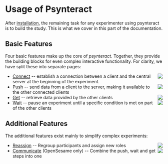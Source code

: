 # Usage of Psynteract

After [installation](installation.md), the remaining task for any
experimenter using psynteract is to build the study. This is what we cover
in this part of the documentation.

## Basic Features

Four basic features make up the core of *psynteract*. Together, they provide the
building blocks for even complex interactive functionality. For clarity,
we have split these into separate pages:

* [Connect](usage-connect.md) <img src="https://raw.githubusercontent.com/psynteract/psynteract-os/master/plugins/psynteract_connect/psynteract_connect_large.png" align="right">
  -- establish a connection between a client and the central server at the beginning of the experiment.
* [Push](usage-push.md) <img src="https://raw.githubusercontent.com/psynteract/psynteract-os/master/plugins/psynteract_push/psynteract_push_large.png" align="right">
  -- send data from a client to the server, making it available to the other connected clients
* [Get](usage-get.md) <img src="https://raw.githubusercontent.com/psynteract/psynteract-os/master/plugins/psynteract_get/psynteract_get_large.png" align="right">
  -- retrieve data provided by the other clients
* [Wait](usage-wait.md) <img src="https://raw.githubusercontent.com/psynteract/psynteract-os/master/plugins/psynteract_wait/psynteract_wait_large.png" align="right">
  -- pause an experiment until a specific condition is met on part of the other
  clients

## Additional Features

The additional features exist mainly to simplify complex experiments:

* [Reassign](usage-reassign.md) <img src="https://raw.githubusercontent.com/psynteract/psynteract-os/master/plugins/psynteract_reassign/psynteract_reassign_large.png" align="right">
  -- Regroup participants and assign new roles
* [Communicate](usage-communicate.md) <img src="https://raw.githubusercontent.com/psynteract/psynteract-os/master/plugins/psynteract_communicate/psynteract_communicate_large.png" align="right">
  (OpenSesame only) -- Combine the push, wait and get steps into one
